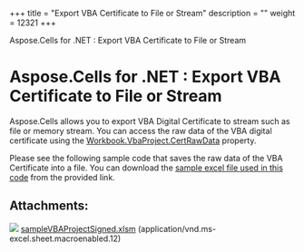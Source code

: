 +++
title = "Export VBA Certificate to File or Stream" 
description = "" 
weight = 12321 
+++

Aspose.Cells for .NET : Export VBA Certificate to File or Stream  

# Aspose.Cells for .NET : Export VBA Certificate to File or Stream


Aspose.Cells allows you to export VBA Digital Certificate to stream such as file or memory stream. You can access the raw data of the VBA digital certificate using the [Workbook.VbaProject.CertRawData](https://apireference.aspose.com/net/cells/aspose.cells.vba/vbaproject/properties/certrawdata) property.

Please see the following sample code that saves the raw data of the VBA Certificate into a file. You can download the [sample excel file used in this code](https://docs2.aspose.com/cells/net/attachments/5018962/5115031.xlsm) from the provided link.

## Attachments:

![](https://docs2.aspose.com/cells/net/images/icons/bullet_blue.gif) [sampleVBAProjectSigned.xlsm](https://docs2.aspose.com/cells/net/attachments/5018962/5115031.xlsm) (application/vnd.ms-excel.sheet.macroenabled.12)  

